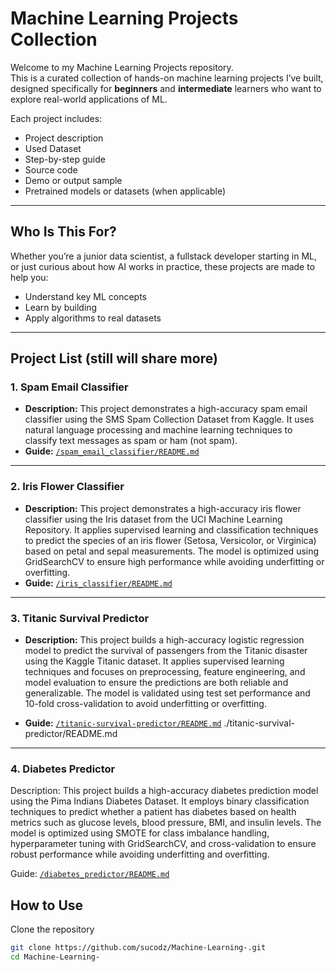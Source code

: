 # Machine Learning Projects Collection

Welcome to my Machine Learning Projects repository.  
This is a curated collection of hands-on machine learning projects I’ve built, designed specifically for **beginners** and **intermediate** learners who want to explore real-world applications of ML.

Each project includes:
- Project description
- Used Dataset
- Step-by-step guide
- Source code
- Demo or output sample
- Pretrained models or datasets (when applicable)

---

## Who Is This For?

Whether you’re a junior data scientist, a fullstack developer starting in ML, or just curious about how AI works in practice, these projects are made to help you:
- Understand key ML concepts
- Learn by building
- Apply algorithms to real datasets

---

## Project List (still will share more)

### 1. Spam Email Classifier  
- **Description:** This project demonstrates a high-accuracy spam email classifier using the SMS Spam Collection Dataset from Kaggle. It uses natural language processing and machine learning techniques to classify text messages as spam or ham (not spam).
- **Guide:** [`/spam_email_classifier/README.md`](./spam_email_classifier/README.md)  

---
### 2. Iris Flower Classifier
- **Description:** This project demonstrates a high-accuracy iris flower classifier using the Iris dataset from the UCI Machine Learning Repository. It applies supervised learning and classification techniques to predict the species of an iris flower (Setosa, Versicolor, or Virginica) based on petal and sepal measurements. The model is optimized using GridSearchCV to ensure high performance while avoiding underfitting or overfitting.
- **Guide:** [`/iris_classifier/README.md`](./iris_classifier/README.md)  

---
### 3. Titanic Survival Predictor
- **Description:** This project builds a high-accuracy logistic regression model to predict the survival of passengers from the Titanic disaster using the Kaggle Titanic dataset. It applies supervised learning techniques and focuses on preprocessing, feature engineering, and model evaluation to ensure the predictions are both reliable and generalizable. The model is validated using test set performance and 10-fold cross-validation to avoid underfitting or overfitting.

- **Guide:** [`/titanic-survival-predictor/README.md`](./titanic-survival-predictor/README.md)   ./titanic-survival-predictor/README.md

---
### 4. Diabetes Predictor
Description: This project builds a high-accuracy diabetes prediction model using the Pima Indians Diabetes Dataset. It employs binary classification techniques to predict whether a patient has diabetes based on health metrics such as glucose levels, blood pressure, BMI, and insulin levels. The model is optimized using SMOTE for class imbalance handling, hyperparameter tuning with GridSearchCV, and cross-validation to ensure robust performance while avoiding underfitting and overfitting.

Guide: [`/diabetes_predictor/README.md`](./diabetes_predictor/README.md)  



## How to Use

Clone the repository  
   ```bash
   git clone https://github.com/sucodz/Machine-Learning-.git
   cd Machine-Learning-

